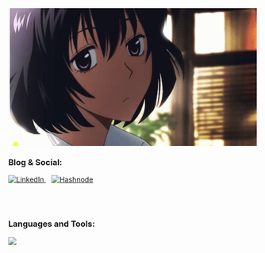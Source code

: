 <div align="center">
  <img alt="GIF" align="center" src=https://github.com/arzuozkan/arzuozkan/blob/main/hi.gif>

<h3 align="left">Blog & Social:</h3>

<p align="left">
  <a href="https://www.linkedin.com/in/arzuozkan/">
    <img src="https://img.shields.io/badge/linkedin-%230077B5.svg?style=for-the-badge&logo=linkedin&logoColor=white" alt="LinkedIn">
  </a>
  &nbsp;&nbsp;
  <a href="https://yorusec.hashnode.dev/">
    <img src="https://img.shields.io/badge/Hashnode-2962FF?style=for-the-badge&logo=hashnode&logoColor=white" alt="Hashnode">
  </a>
</p>

 <br />
 <br />

  
<h3 align="left">Languages and Tools:</h3>
<p align="left">
  <a href="https://skillicons.dev">
    <img src="https://skillicons.dev/icons?i=git,kotlin,py,kubernetes,docker,linux,ansible,bash,aws" />
  </a>
</p>

  
